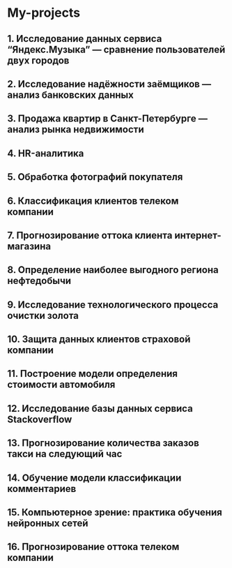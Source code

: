 # My-projects

## 1. Исследование данных сервиса “Яндекс.Музыка” — сравнение пользователей двух городов

## 2. Исследование надёжности заёмщиков — анализ банковских данных

## 3. Продажа квартир в Санкт-Петербурге — анализ рынка недвижимости

## 4. HR-аналитика

## 5. Обработка фотографий покупателя

## 6. Классификация клиентов телеком компании

## 7. Прогнозирование оттока клиента интернет-магазина

## 8. Определение наиболее выгодного региона нефтедобычи

## 9. Исследование технологического процесса очистки золота

## 10. Защита данных клиентов страховой компании

## 11. Построение модели определения стоимости автомобиля

## 12. Исследование базы данных сервиса Stackoverflow

## 13. Прогнозирование количества заказов такси на следующий час

## 14. Обучение модели классификации комментариев

## 15. Компьютерное зрение: практика обучения нейронных сетей

## 16. Прогнозирование оттока телеком компании
